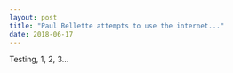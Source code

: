 ```yaml
---
layout: post
title: "Paul Bellette attempts to use the internet..."
date: 2018-06-17
---
```


Testing, 1, 2, 3...
